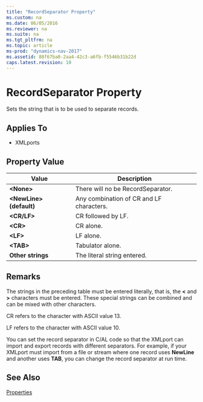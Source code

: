 ```yaml
---
title: "RecordSeparator Property"
ms.custom: na
ms.date: 06/05/2016
ms.reviewer: na
ms.suite: na
ms.tgt_pltfrm: na
ms.topic: article
ms-prod: "dynamics-nav-2017"
ms.assetid: 88f67ba0-2aa4-42c3-a6fb-f5546b31b22d
caps.latest.revision: 10
---
```

# RecordSeparator Property
Sets the string that is to be used to separate records.  
  
## Applies To  
  
-   XMLports  
  
## Property Value  
  
|**Value**|**Description**|  
|---------------|---------------------|  
|**\<None>**|There will no be RecordSeparator.|  
|**\<NewLine> \(default\)**|Any combination of CR and LF characters.|  
|**\<CR\/LF>**|CR followed by LF.|  
|**\<CR>**|CR alone.|  
|**\<LF>**|LF alone.|  
|**\<TAB>**|Tabulator alone.|  
|**Other strings**|The literal string entered.|  
  
## Remarks  
 The strings in the preceding table must be entered literally, that is, the **\<** and **>** characters must be entered. These special strings can be combined and can be mixed with other characters.  
  
 CR refers to the character with ASCII value 13.  
  
 LF refers to the character with ASCII value 10.  
  
 You can set the record separator in C/AL code so that the XMLport can import and export records with different separators. For example, if your XMLport must import from a file or stream where one record uses **NewLine** and another uses **TAB**, you can change the record separator at run time.  
  
## See Also  
 [Properties](Properties.md)